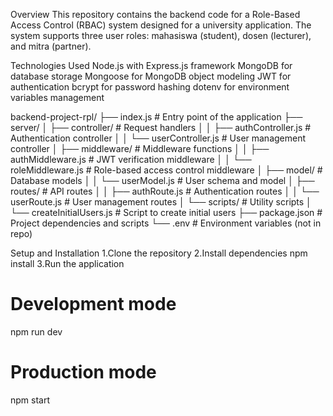 Overview
This repository contains the backend code for a Role-Based Access Control (RBAC) system designed for a university application. The system supports three user roles: mahasiswa (student), dosen (lecturer), and mitra (partner).

Technologies Used
Node.js with Express.js framework
MongoDB for database storage
Mongoose for MongoDB object modeling
JWT for authentication
bcrypt for password hashing
dotenv for environment variables management

backend-project-rpl/
├── index.js                      # Entry point of the application
├── server/
│   ├── controller/               # Request handlers
│   │   ├── authController.js     # Authentication controller
│   │   └── userController.js     # User management controller
│   ├── middleware/               # Middleware functions
│   │   ├── authMiddleware.js     # JWT verification middleware
│   │   └── roleMiddleware.js     # Role-based access control middleware
│   ├── model/                    # Database models
│   │   └── userModel.js          # User schema and model
│   ├── routes/                   # API routes
│   │   ├── authRoute.js          # Authentication routes
│   │   └── userRoute.js          # User management routes
│   └── scripts/                  # Utility scripts
│       └── createInitialUsers.js # Script to create initial users
├── package.json                  # Project dependencies and scripts
└── .env                          # Environment variables (not in repo)

Setup and Installation
1.Clone the repository
2.Install dependencies
npm install
3.Run the application
# Development mode
npm run dev

# Production mode
npm start